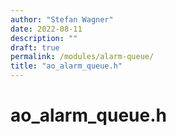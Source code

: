 ```yaml
---
author: "Stefan Wagner"
date: 2022-08-11
description: ""
draft: true
permalink: /modules/alarm-queue/
title: "ao_alarm_queue.h"
---
```


# ao_alarm_queue.h
